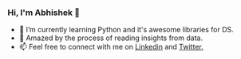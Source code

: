 ### Hi, I'm Abhishek 👋

- 🌱 I’m currently learning Python and it's awesome libraries for DS.
- 🔭 Amazed by the process of reading insights from data.
- 📫 Feel free to connect with me on [Linkedin](linkedin.com/in/akpmpr) and [Twitter.](twitter.com/akpmpr)



